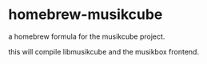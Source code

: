 # homebrew-musikcube

a homebrew formula for the musikcube project.

this will compile libmusikcube and the musikbox frontend. 
